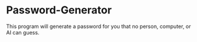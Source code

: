 # Password-Generator
This program will generate a password for you that no person, computer, or AI can guess.
